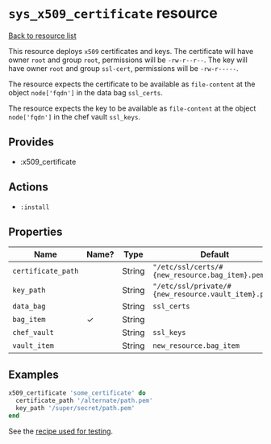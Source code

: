 # `sys_x509_certificate` resource

[Back to resource list](../../README.md#resources)

This resource deploys `x509` certificates and keys. The certificate will have
owner `root` and group `root`, permissions will be `-rw-r--r--`.  The
key will have owner `root` and group `ssl-cert`, permissions will be
`-rw-r-----`.

The resource expects the certificate to be available as `file-content`
at the object `node['fqdn']` in the data bag `ssl_certs`.

The resource expects the key to be available as `file-content` at the
object `node['fqdn']` in the chef vault `ssl_keys`.

## Provides

- :x509_certificate

## Actions

- `:install`

## Properties

| Name               | Name? | Type   | Default                                         |
| ----               | ----- | ----   | -------                                         |
| `certificate_path` |       | String | `"/etc/ssl/certs/#{new_resource.bag_item}.pem"` |
| `key_path`         |       | String | `"/etc/ssl/private/#{new_resource.vault_item}.pem"` |
| `data_bag`         |       | String | `ssl_certs`                                     |
| `bag_item`         | ✓     | String |                                                 |
| `chef_vault`       |       | String | `ssl_keys`                                      |
| `vault_item`  |       | String | `new_resource.bag_item`                         |


## Examples

```ruby
x509_certificate 'some_certificate' do
  certificate_path '/alternate/path.pem'
  key_path '/super/secret/path.pem'
end
```

See the [recipe used for testing](../../test/fixtures/cookbooks/x509-test/recipes/default.rb).
